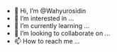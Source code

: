 - 👋 Hi, I’m @Wahyurosidin
- 👀 I’m interested in ...
- 🌱 I’m currently learning ...
- 💞️ I’m looking to collaborate on ...
- 📫 How to reach me ...

<!---
Wahyurosidin/Wahyurosidin is a ✨ special ✨ repository because its `README.md` (this file) appears on your GitHub profile.
You can click the Preview link to take a look at your changes.
--->
